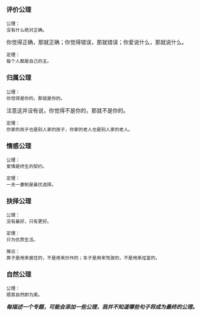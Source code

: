 


### 评价公理

``` NOTICE
公理：
没有什么绝对正确。
```

你觉得正确，那就正确；你觉得错误，那就错误；你爱说什么，那就说什么。

```
定理：
每个人都是自己的主。
```

### 归属公理

``` NOTICE
公理：
你觉得是你的，那就是你的。
```

注意这并没有说，你觉得不是你的，那就不是你的。

```
定理：
你家的孩子也是别人家的孩子，你家的老人也是别人家的老人。
```

### 情感公理

``` NOTICE
公理：
爱情是终生的契约。
```

```
定理：
一夫一妻制是最优选择。
```

### 抉择公理

``` NOTICE
公理：
没有最好，只有更好。
```

```
定理：
只为优质生活。
```

```
推论：
房子是用来居住的，不是用来炒作的；车子是用来驾驶的，不是用来炫富的。
```

### 自然公理

``` NOTICE
公理：
顺其自然即为美。
```



***每描述一个专题，可能会添加一些公理，我并不知道哪些句子将成为最终的公理。***
